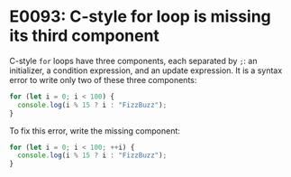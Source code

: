 # E0093: C-style for loop is missing its third component

C-style `for` loops have three components, each separated by `;`: an
initializer, a condition expression, and an update expression. It is a syntax
error to write only two of these three components:

```javascript
for (let i = 0; i < 100) {
  console.log(i % 15 ? i : "FizzBuzz");
}
```

To fix this error, write the missing component:

```javascript
for (let i = 0; i < 100; ++i) {
  console.log(i % 15 ? i : "FizzBuzz");
}
```
